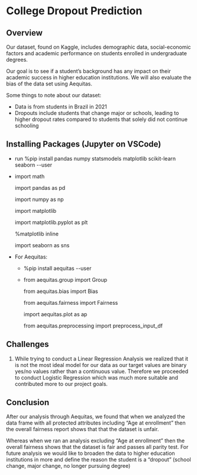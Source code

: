 # College Dropout Prediction 

## Overview

Our dataset, found on Kaggle, includes demographic data, social-economic factors and academic performance on students enrolled in undergraduate degrees. 

Our goal is to see if a student’s background has any impact on their academic success in higher education institutions. We will also evaluate the bias of the data set using Aequitas.

Some things to note about our dataset: 
- Data is from students in Brazil in 2021
- Dropouts include students that change major or schools, leading to higher dropout rates compared to students that solely did not continue schooling

## Installing Packages (Jupyter on VSCode)

- run %pip install pandas numpy statsmodels matplotlib scikit-learn seaborn --user
- import math

  import pandas as pd
  
  import numpy as np
  
  import matplotlib
  
  import matplotlib.pyplot as plt
  
  %matplotlib inline
  
  import seaborn as sns
  
  
- For Aequitas:
  - %pip install aequitas --user
  - from aequitas.group import Group
  
    from aequitas.bias import Bias
    
    from aequitas.fairness import Fairness
    
    import aequitas.plot as ap
    
    from aequitas.preprocessing import preprocess_input_df
    

## Challenges

1. While trying to conduct a Linear Regression Analysis we realized that it is not the most ideal model for our data as our target values are binary yes/no values rather than a continuous value. Therefore we proceeded to conduct Logistic Regression which was much more suitable and contributed more to our project goals.

## Conclusion

After our analysis through Aequitas, we found that when we analyzed the data frame with all protected attributes including “Age at enrollment” then the overall fairness report shows that that the dataset is unfair.

Whereas when we ran an analysis excluding “Age at enrollment” then the overall fairness shows that the dataset is fair and passes all parity test.
For future analysis we would like to broaden the data to higher education institutions in more and define the reason the student is a “dropout” (school change, major change, no longer pursuing degree)


